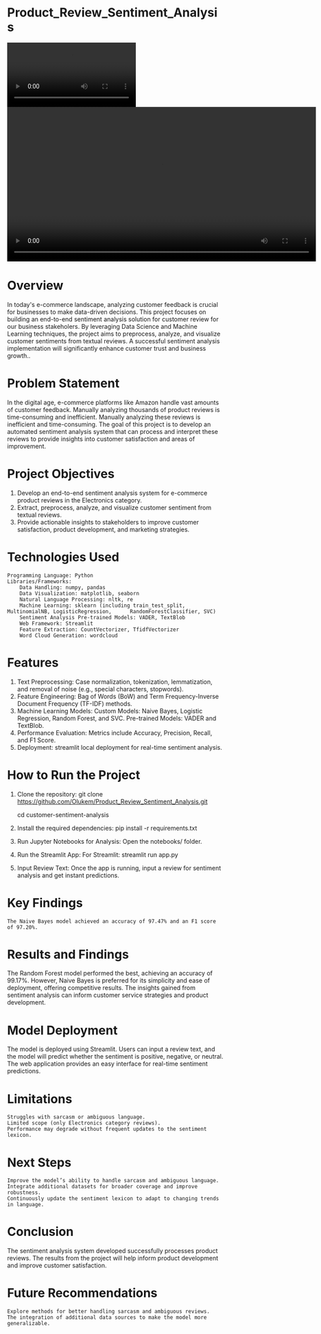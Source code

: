 # Product_Review_Sentiment_Analysis


<video src= "https://github.com/Olukem/Product_Review_Sentiment_Analysis/blob/main/demo.mp4" controls>
</video>

<video src="https://github.com/Olukem/Product_Review_Sentiment_Analysis/raw/main/Demo.mp4" controls width="720">
</video>

# Overview
In today's e-commerce landscape, analyzing customer feedback is crucial for businesses to make data-driven decisions. This project focuses on building an end-to-end sentiment analysis solution for customer review for our business stakeholers. By leveraging Data Science and Machine Learning techniques, the project aims to preprocess, analyze, and visualize customer sentiments from textual reviews. A successful sentiment analysis implementation will significantly enhance customer trust and business growth..

# Problem Statement
In the digital age, e-commerce platforms like Amazon handle vast amounts of customer feedback. Manually analyzing thousands of product reviews is time-consuming and inefficient.  Manually analyzing these reviews is inefficient and time-consuming. The goal of this project is to develop an automated sentiment analysis system that can process and interpret these reviews to provide insights into customer satisfaction and areas of improvement.

# Project Objectives
1.  Develop an end-to-end sentiment analysis system for e-commerce product reviews in the Electronics category.
2.  Extract, preprocess, analyze, and visualize customer sentiment from textual reviews.
3.  Provide actionable insights to stakeholders to improve customer satisfaction, product development, and marketing strategies.

# Technologies Used
    Programming Language: Python
    Libraries/Frameworks:
        Data Handling: numpy, pandas
        Data Visualization: matplotlib, seaborn
        Natural Language Processing: nltk, re
        Machine Learning: sklearn (including train_test_split, MultinomialNB, LogisticRegression,      RandomForestClassifier, SVC)
        Sentiment Analysis Pre-trained Models: VADER, TextBlob
        Web Framework: Streamlit
        Feature Extraction: CountVectorizer, TfidfVectorizer
        Word Cloud Generation: wordcloud

# Features
1.   Text Preprocessing:
       Case normalization, tokenization, lemmatization, and removal of noise (e.g., special characters, stopwords).
2.  Feature Engineering:
       Bag of Words (BoW) and Term Frequency-Inverse Document Frequency (TF-IDF) methods.
3.  Machine Learning Models:
       Custom Models: Naive Bayes, Logistic Regression, Random Forest, and SVC.
       Pre-trained Models: VADER and TextBlob.
4.  Performance Evaluation:
       Metrics include Accuracy, Precision, Recall, and F1 Score.
5.  Deployment:
       streamlit local deployment for real-time sentiment analysis.

# How to Run the Project
1. Clone the repository:
  git clone https://github.com/Olukem/Product_Review_Sentiment_Analysis.git

    cd customer-sentiment-analysis

3. Install the required dependencies:
   pip install -r requirements.txt

4. Run Jupyter Notebooks for Analysis:
    Open the notebooks/ folder.

5. Run the Streamlit App:
  For Streamlit:
    streamlit run app.py

6. Input Review Text: Once the app is running, input a review for sentiment analysis and get instant predictions.


# Key Findings
    The Naive Bayes model achieved an accuracy of 97.47% and an F1 score of 97.20%.


# Results and Findings
The Random Forest model performed the best, achieving an accuracy of 99.17%. However, Naive Bayes is preferred for its simplicity and ease of deployment, offering competitive results. The insights gained from sentiment analysis can inform customer service strategies and product development.

# Model Deployment
The model is deployed using Streamlit. Users can input a review text, and the model will predict whether the sentiment is positive, negative, or neutral. The web application provides an easy interface for real-time sentiment predictions.

# Limitations
    Struggles with sarcasm or ambiguous language.
    Limited scope (only Electronics category reviews).
    Performance may degrade without frequent updates to the sentiment lexicon.

# Next Steps
    Improve the model’s ability to handle sarcasm and ambiguous language.
    Integrate additional datasets for broader coverage and improve robustness.
    Continuously update the sentiment lexicon to adapt to changing trends in language.

# Conclusion
  The sentiment analysis system developed successfully processes product reviews. The results from the project will help inform product development and improve customer satisfaction.

# Future Recommendations

    Explore methods for better handling sarcasm and ambiguous reviews.
    The integration of additional data sources to make the model more generalizable.

